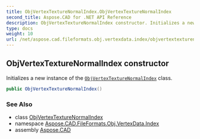 ```yaml
---
title: ObjVertexTextureNormalIndex.ObjVertexTextureNormalIndex
second_title: Aspose.CAD for .NET API Reference
description: ObjVertexTextureNormalIndex constructor. Initializes a new instance of the ObjVertexTextureNormalIndex class
type: docs
weight: 10
url: /net/aspose.cad.fileformats.obj.vertexdata.index/objvertextexturenormalindex/objvertextexturenormalindex/
---
```

## ObjVertexTextureNormalIndex constructor

Initializes a new instance of the [`ObjVertexTextureNormalIndex`](../) class.

```csharp
public ObjVertexTextureNormalIndex()
```

### See Also

* class [ObjVertexTextureNormalIndex](../)
* namespace [Aspose.CAD.FileFormats.Obj.VertexData.Index](../../../aspose.cad.fileformats.obj.vertexdata.index/)
* assembly [Aspose.CAD](../../../)


